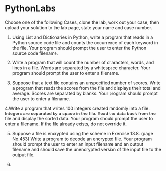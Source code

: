 # PythonLabs
Choose one of the following Cases, clone the lab, work out your case, then upload your solution to the lab page, state your name and case number.

1. Using List and Dictionaries in Python, write a program that reads in a Python source code file and counts the occurrence of each keyword in the file. Your program should prompt the user to enter the Python source code filename.

2. Write a program that will count the number of characters, words, and lines in a file. Words are separated by a whitespace character. Your program should prompt the user to enter a filename. 

3. Suppose that a text file contains an unspecified number of scores. Write a program that reads the scores from the file and displays their total and average. Scores are separated by blanks. Your program should prompt the user to enter a filename.


4.Write a program that writes 100 integers created randomly into a file. Integers are separated by a space in the file. Read the data back from the file and display the sorted data. Your program should prompt the user to enter a filename. If the file already exists, do not override it. 

5. Suppose a file is encrypted using the scheme in Exercise 13.8. (page No.453) Write a program to decode an encrypted file. Your program should prompt the user to enter an input filename and an output filename and should save the unencrypted version of the input file to the output file.

6. 
